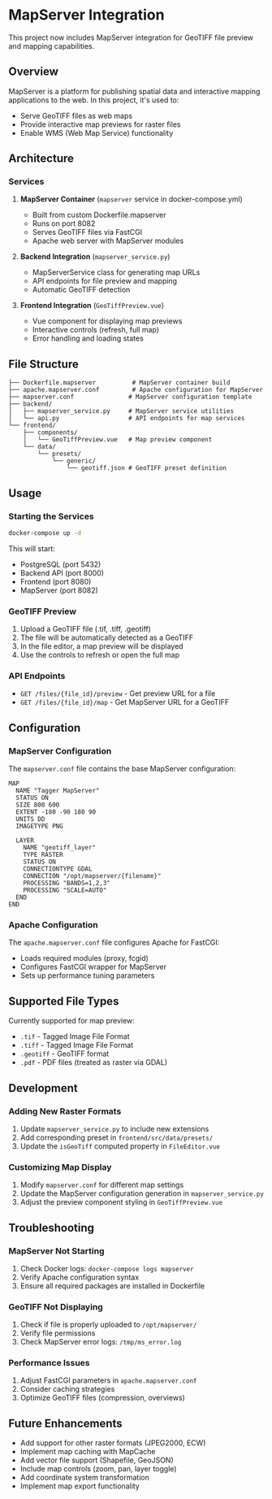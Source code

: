 # MapServer Integration

This project now includes MapServer integration for GeoTIFF file preview and mapping capabilities.

## Overview

MapServer is a platform for publishing spatial data and interactive mapping applications to the web. In this project, it's used to:

- Serve GeoTIFF files as web maps
- Provide interactive map previews for raster files
- Enable WMS (Web Map Service) functionality

## Architecture

### Services

1. **MapServer Container** (`mapserver` service in docker-compose.yml)
   - Built from custom Dockerfile.mapserver
   - Runs on port 8082
   - Serves GeoTIFF files via FastCGI
   - Apache web server with MapServer modules

2. **Backend Integration** (`mapserver_service.py`)
   - MapServerService class for generating map URLs
   - API endpoints for file preview and mapping
   - Automatic GeoTIFF detection

3. **Frontend Integration** (`GeoTiffPreview.vue`)
   - Vue component for displaying map previews
   - Interactive controls (refresh, full map)
   - Error handling and loading states

## File Structure

```
├── Dockerfile.mapserver          # MapServer container build
├── apache.mapserver.conf         # Apache configuration for MapServer
├── mapserver.conf               # MapServer configuration template
├── backend/
│   ├── mapserver_service.py     # MapServer service utilities
│   └── api.py                   # API endpoints for map services
└── frontend/
    ├── components/
    │   └── GeoTiffPreview.vue   # Map preview component
    └── data/
        └── presets/
            └── generic/
                └── geotiff.json # GeoTIFF preset definition
```

## Usage

### Starting the Services

```bash
docker-compose up -d
```

This will start:
- PostgreSQL (port 5432)
- Backend API (port 8000)
- Frontend (port 8080)
- MapServer (port 8082)

### GeoTIFF Preview

1. Upload a GeoTIFF file (.tif, .tiff, .geotiff)
2. The file will be automatically detected as a GeoTIFF
3. In the file editor, a map preview will be displayed
4. Use the controls to refresh or open the full map

### API Endpoints

- `GET /files/{file_id}/preview` - Get preview URL for a file
- `GET /files/{file_id}/map` - Get MapServer URL for a GeoTIFF

## Configuration

### MapServer Configuration

The `mapserver.conf` file contains the base MapServer configuration:

```mapfile
MAP
  NAME "Tagger MapServer"
  STATUS ON
  SIZE 800 600
  EXTENT -180 -90 180 90
  UNITS DD
  IMAGETYPE PNG
  
  LAYER
    NAME "geotiff_layer"
    TYPE RASTER
    STATUS ON
    CONNECTIONTYPE GDAL
    CONNECTION "/opt/mapserver/{filename}"
    PROCESSING "BANDS=1,2,3"
    PROCESSING "SCALE=AUTO"
  END
END
```

### Apache Configuration

The `apache.mapserver.conf` file configures Apache for FastCGI:

- Loads required modules (proxy, fcgid)
- Configures FastCGI wrapper for MapServer
- Sets up performance tuning parameters

## Supported File Types

Currently supported for map preview:
- `.tif` - Tagged Image File Format
- `.tiff` - Tagged Image File Format
- `.geotiff` - GeoTIFF format
- `.pdf` - PDF files (treated as raster via GDAL)

## Development

### Adding New Raster Formats

1. Update `mapserver_service.py` to include new extensions
2. Add corresponding preset in `frontend/src/data/presets/`
3. Update the `isGeoTiff` computed property in `FileEditor.vue`

### Customizing Map Display

1. Modify `mapserver.conf` for different map settings
2. Update the MapServer configuration generation in `mapserver_service.py`
3. Adjust the preview component styling in `GeoTiffPreview.vue`

## Troubleshooting

### MapServer Not Starting

1. Check Docker logs: `docker-compose logs mapserver`
2. Verify Apache configuration syntax
3. Ensure all required packages are installed in Dockerfile

### GeoTIFF Not Displaying

1. Check if file is properly uploaded to `/opt/mapserver/`
2. Verify file permissions
3. Check MapServer error logs: `/tmp/ms_error.log`

### Performance Issues

1. Adjust FastCGI parameters in `apache.mapserver.conf`
2. Consider caching strategies
3. Optimize GeoTIFF files (compression, overviews)

## Future Enhancements

- Add support for other raster formats (JPEG2000, ECW)
- Implement map caching with MapCache
- Add vector file support (Shapefile, GeoJSON)
- Include map controls (zoom, pan, layer toggle)
- Add coordinate system transformation
- Implement map export functionality 